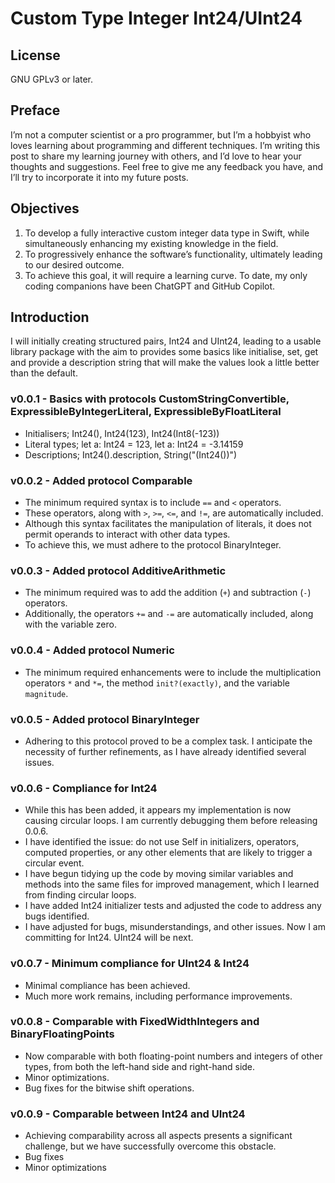 #  Custom Type Integer Int24/UInt24

## License
GNU GPLv3 or later.

## Preface
I’m not a computer scientist or a pro programmer, but I’m a hobbyist who loves learning about programming and different techniques. I’m writing this post to share my learning journey with others, and I’d love to hear your thoughts and suggestions. Feel free to give me any feedback you have, and I’ll try to incorporate it into my future posts.

## Objectives
1. To develop a fully interactive custom integer data type in Swift, while simultaneously enhancing my existing knowledge in the field.
2. To progressively enhance the software’s functionality, ultimately leading to our desired outcome.
3. To achieve this goal, it will require a learning curve. To date, my only coding companions have been ChatGPT and GitHub Copilot.

## Introduction
I will initially creating structured pairs, Int24 and UInt24, leading to a usable library package with the aim to provides some basics like initialise, set, get and provide a description string that will make the values look a little better than the default.

### v0.0.1 - Basics with protocols CustomStringConvertible, ExpressibleByIntegerLiteral, ExpressibleByFloatLiteral
- Initialisers; Int24(), Int24(123), Int24(Int8(-123))
- Literal types; let a: Int24 = 123, let a: Int24 = -3.14159
- Descriptions; Int24().description, String("\(Int24())")

### v0.0.2 - Added protocol Comparable
- The minimum required syntax is to include `==` and `<` operators. 
- These operators, along with `>`, `>=`, `<=`, and `!=`, are automatically included.
- Although this syntax facilitates the manipulation of literals, it does not permit operands to interact with other data types. 
- To achieve this, we must adhere to the protocol BinaryInteger.

### v0.0.3 - Added protocol AdditiveArithmetic
- The minimum required was to add the addition (`+`) and subtraction (`-`) operators.
- Additionally, the operators `+=` and `-=` are automatically included, along with the variable zero.

### v0.0.4 - Added protocol Numeric
- The minimum required enhancements were to include the multiplication operators `*` and `*=`, the method `init?(exactly)`, and the variable `magnitude`.

### v0.0.5 - Added protocol BinaryInteger
- Adhering to this protocol proved to be a complex task. I anticipate the necessity of further refinements, as I have already identified several issues.

### v0.0.6 - Compliance for Int24
- While this has been added, it appears my implementation is now causing circular loops. I am currently debugging them before releasing 0.0.6.
- I have identified the issue: do not use Self in initializers, operators, computed properties, or any other elements that are likely to trigger a circular event.
- I have begun tidying up the code by moving similar variables and methods into the same files for improved management, which I learned from finding circular loops.
- I have added Int24 initializer tests and adjusted the code to address any bugs identified.
- I have adjusted for bugs, misunderstandings, and other issues. Now I am committing for Int24. UInt24 will be next.

### v0.0.7 - Minimum compliance for UInt24 & Int24
- Minimal compliance has been achieved.
- Much more work remains, including performance improvements.

### v0.0.8 - Comparable with FixedWidthIntegers and BinaryFloatingPoints
- Now comparable with both floating-point numbers and integers of other types, from both the left-hand side and right-hand side.
- Minor optimizations.
- Bug fixes for the bitwise shift operations.

### v0.0.9 - Comparable between Int24 and UInt24
- Achieving comparability across all aspects presents a significant challenge, but we have successfully overcome this obstacle.
- Bug fixes
- Minor optimizations
